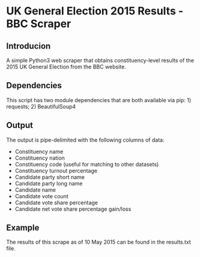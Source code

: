 # UK General Election 2015 Results - BBC Scraper

## Introducion
A simple Python3 web scraper that obtains constituency-level results of the 2015 UK General Election from the BBC website.

## Dependencies
This script has two module dependencies that are both available via pip: 1) requests; 2) BeautifulSoup4

## Output
The output is pipe-delimited with the following columns of data:

* Constituency name
* Constituency nation
* Constituency code (useful for matching to other datasets)
* Constituency turnout percentage
* Candidate party short name
* Candidate party long name
* Candidate name
* Candidate vote count
* Candidate vote share percentage
* Candidate net vote share percentage gain/loss

## Example
The results of this scrape as of 10 May 2015 can be found in the results.txt file.
